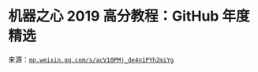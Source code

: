 # 机器之心 2019 高分教程：GitHub 年度精选

来源：[`mp.weixin.qq.com/s/acV10PMj_de4n1PYh2miYg`](https://mp.weixin.qq.com/s/acV10PMj_de4n1PYh2miYg)